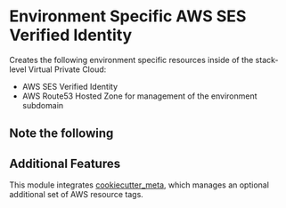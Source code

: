 # Environment Specific AWS SES Verified Identity

Creates the following environment specific resources inside of the stack-level Virtual Private Cloud:

- AWS SES Verified Identity
- AWS Route53 Hosted Zone for management of the environment subdomain

## Note the following


## Additional Features

This module integrates [cookiecutter_meta](../../../common/cookiecutter_meta/README.md), which manages an optional additional set of AWS resource tags.

